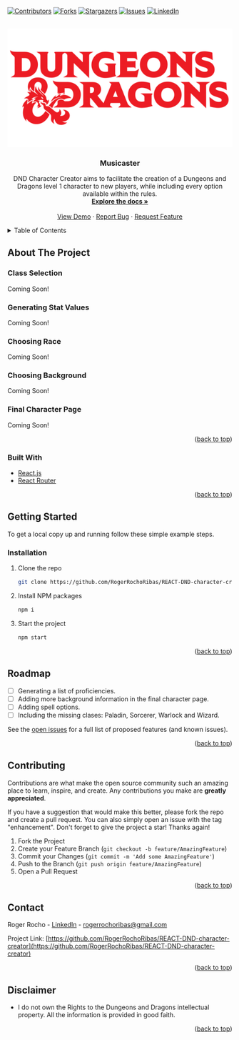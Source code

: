 <div id="top"></div>

[![Contributors][contributors-shield]][contributors-url]
[![Forks][forks-shield]][forks-url]
[![Stargazers][stars-shield]][stars-url]
[![Issues][issues-shield]][issues-url]
[![LinkedIn][linkedin-shield]][linkedin-url]



<!-- PROJECT LOGO -->
<br />
<div align="center">
  <a href="https://github.com/RogerRochoRibas/REACT-DND-character-creator">
    <img src="/src/img/dnd-logo.png" alt="Dungeons and Dragon Logo">
  </a>

<h3 align="center">Musicaster</h3>

  <p align="center">
  DND Character Creator aims to facilitate the creation of a Dungeons and Dragons level 1 character to new players, while including every option available within the rules.
    <br />
    <a href="https://github.com/RogerRochoRibas/REACT-DND-character-creator"><strong>Explore the docs »</strong></a>
    <br />
    <br />
    <a href="https://rogerrochoribas.github.io/REACT-DND-character-creator/">View Demo</a>
    ·
    <a href="https://github.com/RogerRochoRibas/REACT-DND-character-creator/issues">Report Bug</a>
    ·
    <a href="https://github.com/RogerRochoRibas/REACT-DND-character-creator/issues">Request Feature</a>
  </p>
</div>



<!-- TABLE OF CONTENTS -->
<details>
  <summary>Table of Contents</summary>
  <ol>
    <li>
      <a href="#about-the-project">About The Project</a>
    </li>
    <li>
      <a href="#getting-started">Getting Started</a>
    </li>
    <li><a href="#usage">Usage</a></li>
    <li><a href="#roadmap">Roadmap</a></li>
    <li><a href="#contributing">Contributing</a></li>
    <li><a href="#contact">Contact</a></li>
    <li><a href="#disclaimer">Disclaimer</a></li>
  </ol>
</details>



<!-- ABOUT THE PROJECT -->
## About The Project

### Class Selection
Coming Soon!

### Generating Stat Values
Coming Soon!

### Choosing Race
Coming Soon!

### Choosing Background
Coming Soon!

### Final Character Page
Coming Soon!

<p align="right">(<a href="#top">back to top</a>)</p>



### Built With

* [React.js](https://reactjs.org/)
* [React Router](https://reactrouter.com)

<p align="right">(<a href="#top">back to top</a>)</p>


<!-- GETTING STARTED -->
## Getting Started

To get a local copy up and running follow these simple example steps.

<!--### Prerequisites

This is an example of how to list things you need to use the software and how to install them.
* npm
  ```sh
  npm install npm@latest -g
  ```
-->
### Installation

1. Clone the repo
   ```sh
   git clone https://github.com/RogerRochoRibas/REACT-DND-character-creator.git
   ```
2. Install NPM packages
   ```sh
   npm i
   ```
3. Start the project
   ```sh
   npm start
   ```

<p align="right">(<a href="#top">back to top</a>)</p>



<!-- ROADMAP -->
## Roadmap

- [ ] Generating a list of proficiencies.
- [ ] Adding more background information in the final character page.
- [ ] Adding spell options.
- [ ] Including the missing clases: Paladin, Sorcerer, Warlock and Wizard.

See the [open issues](https://github.com/RogerRochoRibas/REACT-DND-character-creator/issues) for a full list of proposed features (and known issues).

<p align="right">(<a href="#top">back to top</a>)</p>



<!-- CONTRIBUTING -->
## Contributing

Contributions are what make the open source community such an amazing place to learn, inspire, and create. Any contributions you make are **greatly appreciated**.

If you have a suggestion that would make this better, please fork the repo and create a pull request. You can also simply open an issue with the tag "enhancement".
Don't forget to give the project a star! Thanks again!

1. Fork the Project
2. Create your Feature Branch (`git checkout -b feature/AmazingFeature`)
3. Commit your Changes (`git commit -m 'Add some AmazingFeature'`)
4. Push to the Branch (`git push origin feature/AmazingFeature`)
5. Open a Pull Request

<p align="right">(<a href="#top">back to top</a>)</p>



<!-- CONTACT -->
## Contact

Roger Rocho - [LinkedIn](https://es.linkedin.com/in/rogerrochoribas) - rogerrochoribas@gmail.com

Project Link: [https://github.com/RogerRochoRibas/REACT-DND-character-creator](https://github.com/RogerRochoRibas/REACT-DND-character-creator)

<p align="right">(<a href="#top">back to top</a>)</p>



<!-- DISCLAIMER -->
## Disclaimer

* I do not own the Rights to the Dungeons and Dragons intellectual property. All the information is provided in good faith.

<p align="right">(<a href="#top">back to top</a>)</p>



<!-- MARKDOWN LINKS & IMAGES -->
<!-- https://www.markdownguide.org/basic-syntax/#reference-style-links -->
[contributors-shield]: https://img.shields.io/github/contributors/RogerRochoRibas/MusicProject.svg?style=for-the-badge
[contributors-url]: https://github.com/RogerRochoRibas/REACT-DND-character-creator/graphs/contributors
[forks-shield]: https://img.shields.io/github/forks/RogerRochoRibas/MusicProject.svg?style=for-the-badge
[forks-url]: https://github.com/RogerRochoRibas/REACT-DND-character-creator/network/members
[stars-shield]: https://img.shields.io/github/stars/RogerRochoRibas/MusicProject.svg?style=for-the-badge
[stars-url]: https://github.com/RogerRochoRibas/REACT-DND-character-creator/stargazers
[issues-shield]: https://img.shields.io/github/issues/RogerRochoRibas/MusicProject.svg?style=for-the-badge
[issues-url]: https://github.com/RogerRochoRibas/REACT-DND-character-creator/issues
[license-shield]: https://img.shields.io/github/license/RogerRochoRibas/MusicProject.svg?style=for-the-badge
[license-url]: https://github.com/RogerRochoRibas/REACT-DND-character-creator/blob/master/LICENSE.txt
[linkedin-shield]: https://img.shields.io/badge/-LinkedIn-black.svg?style=for-the-badge&logo=linkedin&colorB=555
[linkedin-url]: https://linkedin.com/in/rogerrochoribas
[product-screenshot]: images/screenshot.png
